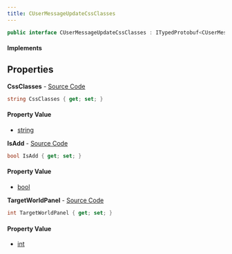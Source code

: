 ```yaml
---
title: CUserMessageUpdateCssClasses
---
```


```csharp
public interface CUserMessageUpdateCssClasses : ITypedProtobuf<CUserMessageUpdateCssClasses>, INativeHandle, INetMessage<CUserMessageUpdateCssClasses>, IDisposable
```

#### Implements

## Properties

**CssClasses** - [Source Code](https://github.com/swiftly-solution/swiftlys2/blob/master/managed/src/SwiftlyS2.Generated/Protobufs/Interfaces/CUserMessageUpdateCssClasses.cs#L21)

```csharp
string CssClasses { get; set; }
```

#### Property Value

- [string](https://learn.microsoft.com/dotnet/api/system.string)

**IsAdd** - [Source Code](https://github.com/swiftly-solution/swiftlys2/blob/master/managed/src/SwiftlyS2.Generated/Protobufs/Interfaces/CUserMessageUpdateCssClasses.cs#L24)

```csharp
bool IsAdd { get; set; }
```

#### Property Value

- [bool](https://learn.microsoft.com/dotnet/api/system.boolean)

**TargetWorldPanel** - [Source Code](https://github.com/swiftly-solution/swiftlys2/blob/master/managed/src/SwiftlyS2.Generated/Protobufs/Interfaces/CUserMessageUpdateCssClasses.cs#L18)

```csharp
int TargetWorldPanel { get; set; }
```

#### Property Value

- [int](https://learn.microsoft.com/dotnet/api/system.int32)

